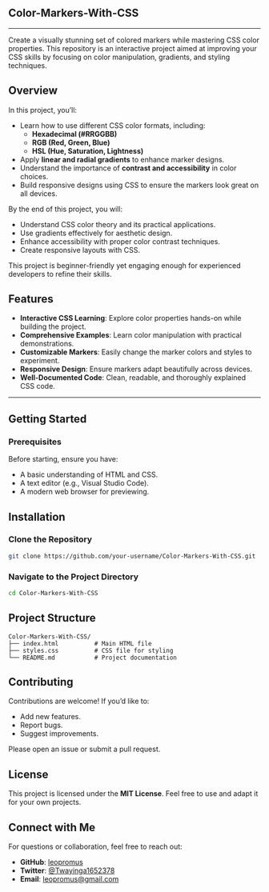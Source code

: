 ## Color-Markers-With-CSS
-------------------------
Create a visually stunning set of colored markers while mastering CSS color properties. This repository is an interactive project aimed at improving your CSS skills by focusing on color manipulation, gradients, and styling techniques.

## Overview

In this project, you’ll:

- Learn how to use different CSS color formats, including:
    - **Hexadecimal (#RRGGBB)**
    - **RGB (Red, Green, Blue)**
    - **HSL (Hue, Saturation, Lightness)**
- Apply **linear and radial gradients** to enhance marker designs.
- Understand the importance of **contrast and accessibility** in color choices.
- Build responsive designs using CSS to ensure the markers look great on all devices.

By the end of this project, you will:

- Understand CSS color theory and its practical applications.
- Use gradients effectively for aesthetic design.
- Enhance accessibility with proper color contrast techniques.
- Create responsive layouts with CSS.

This project is beginner-friendly yet engaging enough for experienced developers to refine their skills.


## Features

- **Interactive CSS Learning**: Explore color properties hands-on while building the project.
- **Comprehensive Examples**: Learn color manipulation with practical demonstrations.
- **Customizable Markers**: Easily change the marker colors and styles to experiment.
- **Responsive Design**: Ensure markers adapt beautifully across devices.
- **Well-Documented Code**: Clean, readable, and thoroughly explained CSS code.

---

## Getting Started

### Prerequisites

Before starting, ensure you have:

- A basic understanding of HTML and CSS.
- A text editor (e.g., Visual Studio Code).
- A modern web browser for previewing.  


## Installation

### Clone the Repository
```bash
git clone https://github.com/your-username/Color-Markers-With-CSS.git
```

### Navigate to the Project Directory
```bash
cd Color-Markers-With-CSS

```

## Project Structure

```plaintext
Color-Markers-With-CSS/
├── index.html          # Main HTML file
├── styles.css          # CSS file for styling
└── README.md           # Project documentation
```


## Contributing

Contributions are welcome! If you’d like to:

- Add new features.
- Report bugs.
- Suggest improvements.

Please open an issue or submit a pull request.

## License

This project is licensed under the **MIT License**. Feel free to use and adapt it for your own projects.

## Connect with Me

For questions or collaboration, feel free to reach out:

- **GitHub**: [leopromus](https://github.com/leopromus)
- **Twitter**: [@Twayinga1652378](https://twitter.com/@Twayinga1652378)
- **Email**: [leopromus@gmail.com](mailto:leopromus@gmail.com)



